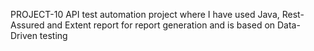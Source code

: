 PROJECT-10
API test automation project where I have used Java, Rest-Assured and Extent report for report generation and is based on Data-Driven testing
